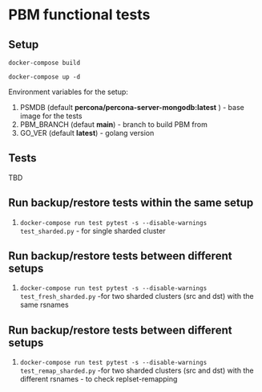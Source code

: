 # PBM functional tests #

## Setup ##
```docker-compose build```

```docker-compose up -d```

Environment variables for  the setup:

1) PSMDB (default **percona/percona-server-mongodb:latest** ) - base image for the tests
2) PBM_BRANCH (defaut **main**) - branch to build PBM from
3) GO_VER (default **latest**) - golang version 

## Tests ##
TBD

## Run backup/restore tests within the same setup  ##
1) ```docker-compose run test pytest -s --disable-warnings test_sharded.py``` - for single sharded cluster

## Run backup/restore tests between different setups ## 
1) ```docker-compose run test pytest -s --disable-warnings test_fresh_sharded.py``` -for two sharded clusters (src and dst) with the same rsnames

## Run backup/restore tests between different setups ## 
1) ```docker-compose run test pytest -s --disable-warnings test_remap_sharded.py``` -for two sharded clusters (src and dst) with the different rsnames - to check replset-remapping
